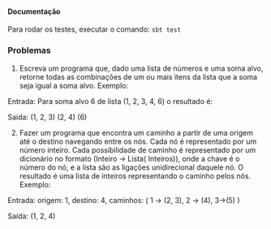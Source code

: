 #### Documentação

Para rodar os testes, executar o comando: `sbt test`

### Problemas

1. Escreva um programa que, dado uma lista de números e uma soma alvo, retorne todas as combinações de um ou mais itens da lista que a soma seja igual a soma alvo.
Exemplo:

Entrada: Para soma alvo 6 de lista (1, 2, 3, 4, 6) o resultado é:

Saida: (1, 2, 3)
(2, 4)
(6)


2. Fazer um programa que encontra um caminho a partir de uma origem até o destino navegando entre os nós. Cada nó é representado por um número inteiro. Cada possibilidade de caminho é representado por um dicionário no formato (Inteiro -> Lista( Inteiros)), onde a chave é o número do nó, e a lista são as ligações unidirecional daquele nó. O resultado é uma lista de inteiros representando o caminho pelos nós.
Exemplo:

Entrada: origem: 1, destino: 4, caminhos: ( 1 -> (2, 3), 2 -> (4), 3->(5) )

Saída: (1, 2, 4)